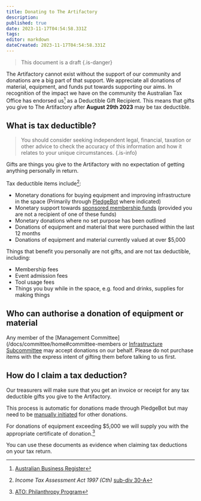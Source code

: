 ```yaml
---
title: Donating to The Artifactory
description: 
published: true
date: 2023-11-17T04:54:58.331Z
tags: 
editor: markdown
dateCreated: 2023-11-17T04:54:58.331Z
---
```


> This document is a draft
{.is-danger}

The Artifactory cannot exist without the support of our community and donations are a big part of that support. We appreciate all donations of material, equipment, and funds put towards supporting our aims. In recognition of the impact we have on the community the Australian Tax Office has endorsed us[^1] as a Deductible Gift Recipient. This means that gifts you give to The Artifactory after **August 29th 2023** may be tax deductible.

## What is tax deductible?

> You should consider seeking independent legal, financial, taxation or other advice to check the accuracy of this information and how it relates to your unique circumstances.
{.is-info}

Gifts are things you give to the Artifactory with no expectation of getting anything personally in return.

Tax deductible items include[^2]:

* Monetary donations for buying equipment and improving infrastructure in the space (Primarily through [PledgeBot](slack://app?team=T0LQE2JNR&id=A02KPH5PJUE) where indicated)
* Monetary support towards [sponsored membership funds](https://artifactory.org.au/free_membership) (provided you are not a recipient of one of these funds)
* Monetary donations where no set purpose has been outlined
* Donations of equipment and material that were purchased within the last 12 months
* Donations of equipment and material currently valued at over $5,000

Things that benefit you personally are not gifts, and are not tax deductible, including:

* Membership fees
* Event admission fees
* Tool usage fees
* Things you buy while in the space, e.g. food and drinks, supplies for making things

## Who can authorise a donation of equipment or material

Any member of the [Management Committee](/docs/committee/home#committee-members or [Infrastructure Subcommittee](/docs/infrastructure/infrastructurev2) may accept donations on our behalf. Please do not purchase items with the express intent of gifting them before talking to us first. 

## How do I claim a tax deduction?

Our treasurers will make sure that you get an invoice or receipt for any tax deductible gifts you give to the Artifactory.

This process is automatic for donations made through PledgeBot but may need to be [manually initiated](mailto:treasurer@artifactory.org.au) for other donations.

For donations of equipment exceeding $5,000 we will supply you with the appropriate certificate of donation.[^3]

You can use these documents as evidence when claiming tax deductions on your tax return.

[^1]: [Australian Business Register](https://abr.business.gov.au/ABN/View/16847853023)
[^2]: *Income Tax Assessment Act 1997 (Cth)* [sub-div 30-A](http://www5.austlii.edu.au/au/legis/cth/consol_act/itaa1997240/s30.15.html)
[^3]: [ATO: Philanthropy Program](https://www.ato.gov.au/Forms/Certificate-of-donation---philanthropy-program/)
